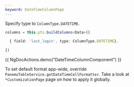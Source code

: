 ```yaml
---
keyword: DateTimeColumnPage
---
```


Specify type to `ColumnType.DATETIME`.

```typescript {3}
columns = this.pts.buildColumns<Data>([
  
  { field: 'last_login', type: ColumnType.DATETIME},
  
])
```

{{ NgDocActions.demo("DateTimeColumnComponent") }}

To set default format app-wide, override `PanemuTableService.getDateTimeCellFormatter`. Take a look at `*CustomizationPage` page
on how to apply it globally.